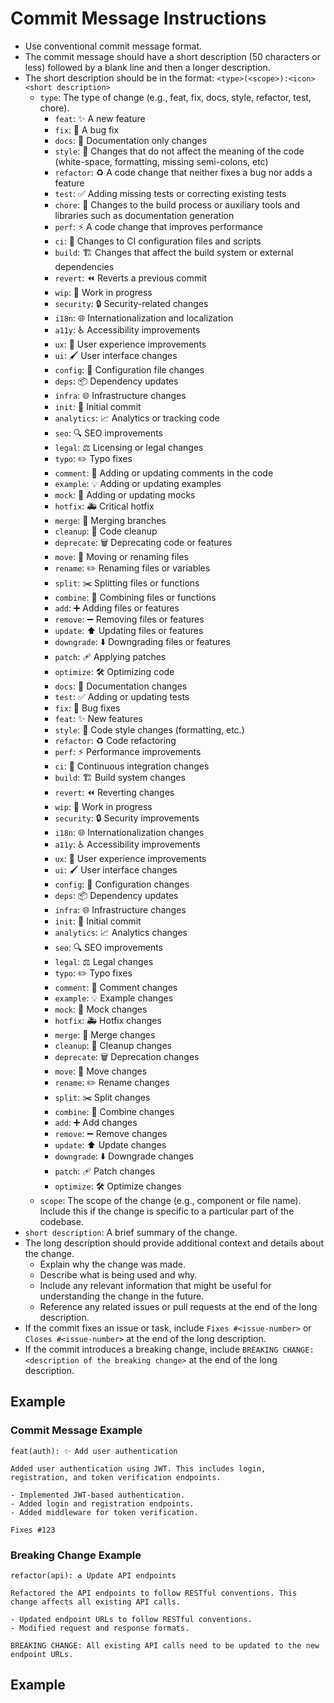# Commit Message Instructions

- Use conventional commit message format.
- The commit message should have a short description (50 characters or less) followed by a blank line and then a longer description.
- The short description should be in the format: `<type>(<scope>):<icon> <short description>`
  - `type`: The type of change (e.g., feat, fix, docs, style, refactor, test, chore).
    - `feat`: ✨ A new feature
    - `fix`: 🐛 A bug fix
    - `docs`: 📝 Documentation only changes
    - `style`: 💄 Changes that do not affect the meaning of the code (white-space, formatting, missing semi-colons, etc)
    - `refactor`: ♻️ A code change that neither fixes a bug nor adds a feature
    - `test`: ✅ Adding missing tests or correcting existing tests
    - `chore`: 🔧 Changes to the build process or auxiliary tools and libraries such as documentation generation
    - `perf`: ⚡️ A code change that improves performance
    - `ci`: 👷 Changes to CI configuration files and scripts
    - `build`: 🏗️ Changes that affect the build system or external dependencies
    - `revert`: ⏪ Reverts a previous commit
    - `wip`: 🚧 Work in progress
    - `security`: 🔒 Security-related changes
    - `i18n`: 🌐 Internationalization and localization
    - `a11y`: ♿ Accessibility improvements
    - `ux`: 🎨 User experience improvements
    - `ui`: 🖌️ User interface changes
    - `config`: 🔧 Configuration file changes
    - `deps`: 📦 Dependency updates
    - `infra`: 🌐 Infrastructure changes
    - `init`: 🎉 Initial commit
    - `analytics`: 📈 Analytics or tracking code
    - `seo`: 🔍 SEO improvements
    - `legal`: ⚖️ Licensing or legal changes
    - `typo`: ✏️ Typo fixes
    - `comment`: 💬 Adding or updating comments in the code
    - `example`: 💡 Adding or updating examples
    - `mock`: 🤖 Adding or updating mocks
    - `hotfix`: 🚑 Critical hotfix
    - `merge`: 🔀 Merging branches
    - `cleanup`: 🧹 Code cleanup
    - `deprecate`: 🗑️ Deprecating code or features
    - `move`: 🚚 Moving or renaming files
    - `rename`: ✏️ Renaming files or variables
    - `split`: ✂️ Splitting files or functions
    - `combine`: 🧬 Combining files or functions
    - `add`: ➕ Adding files or features
    - `remove`: ➖ Removing files or features
    - `update`: ⬆️ Updating files or features
    - `downgrade`: ⬇️ Downgrading files or features
    - `patch`: 🩹 Applying patches
    - `optimize`: 🛠️ Optimizing code
    - `docs`: 📝 Documentation changes
    - `test`: ✅ Adding or updating tests
    - `fix`: 🐛 Bug fixes
    - `feat`: ✨ New features
    - `style`: 💄 Code style changes (formatting, etc.)
    - `refactor`: ♻️ Code refactoring
    - `perf`: ⚡️ Performance improvements
    - `ci`: 👷 Continuous integration changes
    - `build`: 🏗️ Build system changes
    - `revert`: ⏪ Reverting changes
    - `wip`: 🚧 Work in progress
    - `security`: 🔒 Security improvements
    - `i18n`: 🌐 Internationalization changes
    - `a11y`: ♿ Accessibility improvements
    - `ux`: 🎨 User experience improvements
    - `ui`: 🖌️ User interface changes
    - `config`: 🔧 Configuration changes
    - `deps`: 📦 Dependency updates
    - `infra`: 🌐 Infrastructure changes
    - `init`: 🎉 Initial commit
    - `analytics`: 📈 Analytics changes
    - `seo`: 🔍 SEO improvements
    - `legal`: ⚖️ Legal changes
    - `typo`: ✏️ Typo fixes
    - `comment`: 💬 Comment changes
    - `example`: 💡 Example changes
    - `mock`: 🤖 Mock changes
    - `hotfix`: 🚑 Hotfix changes
    - `merge`: 🔀 Merge changes
    - `cleanup`: 🧹 Cleanup changes
    - `deprecate`: 🗑️ Deprecation changes
    - `move`: 🚚 Move changes
    - `rename`: ✏️ Rename changes
    - `split`: ✂️ Split changes
    - `combine`: 🧬 Combine changes
    - `add`: ➕ Add changes
    - `remove`: ➖ Remove changes
    - `update`: ⬆️ Update changes
    - `downgrade`: ⬇️ Downgrade changes
    - `patch`: 🩹 Patch changes
    - `optimize`: 🛠️ Optimize changes
  - `scope`: The scope of the change (e.g., component or file name). Include this if the change is specific to a particular part of the codebase.
- `short description`: A brief summary of the change.
- The long description should provide additional context and details about the change.
  - Explain why the change was made.
  - Describe what is being used and why.
  - Include any relevant information that might be useful for understanding the change in the future.
  - Reference any related issues or pull requests at the end of the long description.
- If the commit fixes an issue or task, include `Fixes #<issue-number>` or `Closes #<issue-number>` at the end of the long description.
- If the commit introduces a breaking change, include `BREAKING CHANGE: <description of the breaking change>` at the end of the long description.

## Example

### Commit Message Example

```
feat(auth): ✨ Add user authentication

Added user authentication using JWT. This includes login, registration, and token verification endpoints.

- Implemented JWT-based authentication.
- Added login and registration endpoints.
- Added middleware for token verification.

Fixes #123
```

### Breaking Change Example

```
refactor(api): ♻️ Update API endpoints

Refactored the API endpoints to follow RESTful conventions. This change affects all existing API calls.

- Updated endpoint URLs to follow RESTful conventions.
- Modified request and response formats.

BREAKING CHANGE: All existing API calls need to be updated to the new endpoint URLs.
```

## Example
